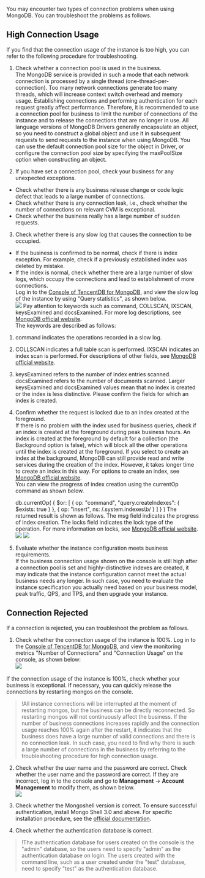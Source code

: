 You may encounter two types of connection problems when using MongoDB. You can troubleshoot the problems as follows.
## High Connection Usage ##
If you find that the connection usage of the instance is too high, you can refer to the following procedure for troubleshooting.<br>
1. Check whether a connection pool is used in the business.<br>
The MongoDB service is provided in such a mode that each network connection is processed by a single thread (one-thread-per-connection). Too many network connections generate too many threads, which will increase context switch overhead and memory usage. Establishing connections and performing authentication for each request greatly affect performance. Therefore, it is recommended to use a connection pool for business to limit the number of connections of the instance and to release the connections that are no longer in use. All language versions of MongoDB Drivers generally encapsulate an object, so you need to construct a global object and use it in subsequent requests to send requests to the instance when using MongoDB. You can use the default connection pool size for the object in Driver, or configure the connection pool size by specifying the maxPoolSize option when constructing an object.<br>

2. If you have set a connection pool, check your business for any unexpected exceptions.
 - Check whether there is any business release change or code logic defect that leads to a large number of connections.<br>
 - Check whether there is any connection leak, i.e., check whether the number of connections on relevant CVM is exceptional.<br>
 - Check whether the business really has a large number of sudden requests.<br>

3. Check whether there is any slow log that causes the connection to be occupied.<br>
 - If the business is confirmed to be normal, check if there is index exception. For example, check if a previously established index was deleted by mistake.<br> 
 - If the index is normal, check whether there are a large number of slow logs, which occupy the connections and lead to establishment of more connections.<br>
Log in to the [Console of TencentDB for MongoDB](https://console.cloud.tencent.com/mongodb), and view the slow log of the instance by using "Query statistics", as shown below.<br>
![](https://main.qcloudimg.com/raw/19a7b1568cf38f6b493cb5088cfdff93.png)
Pay attention to keywords such as command, COLLSCAN, IXSCAN, keysExamined and docsExamined. For more log descriptions, see [MongoDB official website](https://docs.mongodb.com/manual/reference/log-messages/index.html).<br>
   The keywords are described as follows:<br>
 1. command indicates the operations recorded in a slow log.<br>
 2. COLLSCAN indicates a full table scan is performed. IXSCAN indicates an index scan is performed. For descriptions of other fields, see [MongoDB official website](https://docs.mongodb.com/manual/reference/explain-results/index.html).<br>
 3. keysExamined refers to the number of index entries scanned. docsExamined refers to the number of documents scanned. Larger keysExamined and docsExamined values mean that no index is created or the index is less distinctive. Please confirm the fields for which an index is created.<br>
4. Confirm whether the request is locked due to an index created at the foreground.<br>
If there is no problem with the index used for business queries, check if an index is created at the foreground during peak business hours. An index is created at the foreground by default for a collection (the Background option is false), which will block all the other operations until the index is created at the foreground. If you select to create an index at the background, MongoDB can still provide read and write services during the creation of the index. However, it takes longer time to create an index in this way. For options to create an index, see [MongoDB official website](https://docs.mongodb.com/manual/reference/method/db.collection.createIndex/).<br>
You can view the progress of index creation using the currentOp command as shown below.

   
	 db.currentOp(
        {
          $or: [
            { op: "command", "query.createIndexes": { $exists: true } },
            { op: "insert", ns: /\.system\.indexes\b/ }
          ]
        }
        )
The returned result is shown as follows. The msg field indicates the progress of index creation. The locks field indicates the lock type of the operation. For more information on locks, see [MongoDB official website](https://docs.mongodb.com/v3.2/reference/database-profiler/).<br>
![](https://main.qcloudimg.com/raw/355b6c06539ad6a5e3980b90bd200bf0.png)
![](https://main.qcloudimg.com/raw/155583329a2eb2a99575a2b5ce0b8647.png)<br>
5. Evaluate whether the instance configuration meets business requirements.<br>
If the business connection usage shown on the console is still high after a connection pool is set and highly-distinctive indexes are created, it may indicate that the instance configuration cannot meet the actual business needs any longer. In such case, you need to evaluate the instance specification you actually need based on your business model, peak traffic, QPS, and TPS, and then upgrade your instance.

## Connection Rejected ##
If a connection is rejected, you can troubleshoot the problem as follows.<br>
1. Check whether the connection usage of the instance is 100%.
Log in to the [Console of TencentDB for MongoDB](https://console.cloud.tencent.com/mongodb), and view the monitoring metrics "Number of Connections" and "Connection Usage" on the console, as shown below:<br>
![](https://main.qcloudimg.com/raw/b1a5ef8d203696142bd17c2427668bab.png)

 If the connection usage of the instance is 100%, check whether your business is exceptional. If necessary, you can quickly release the connections by restarting mongos on the console.
>!All instance connections will be interrupted at the moment of restarting mongos, but the business can be directly reconnected. So restarting mongos will not continuously affect the business. If the number of business connections increases rapidly and the connection usage reaches 100% again after the restart, it indicates that the business does have a large number of valid connections and there is no connection leak. In such case, you need to find why there is such a large number of connections in the business by referring to the troubleshooting procedure for high connection usage.

2. Check whether the user name and the password are correct.
Check whether the user name and the password are correct. If they are incorrect, log in to the console and go to **Management** -> **Account Management** to modify them, as shown below.<br>
![](https://main.qcloudimg.com/raw/1b505172b773dd5ebeb5f129eb1c790c.png)

3. Check whether the Mongoshell version is correct.
To ensure successful authentication, install Mongo Shell 3.0 and above. For specific installation procedure, see the [official documentation](https://docs.mongodb.com/v3.2/installation/).<br>
4. Check whether the authentication database is correct.<br>
>!The authentication database for users created on the console is the "admin" database, so the users need to specify "admin" as the authentication database on login. The users created with the command line, such as a user created under the "test" database, need to specify "test" as the authentication database.


